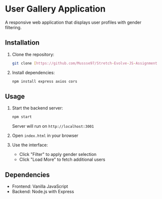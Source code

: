 # User Gallery Application

A responsive web application that displays user profiles with gender filtering.

## Installation

1. Clone the repository:
   ```bash
   git clone [https://github.com/Mussse97/Stretch-Evolve-JS-Assignment.git]
   ```
2. Install dependencies:
   ```bash
   npm install express axios cors
   ```

## Usage

1. Start the backend server:
   ```bash
   npm start
   ```
   Server will run on `http://localhost:3001`

2. Open `index.html` in your browser

3. Use the interface:
   - Click "Filter" to apply gender selection
   - Click "Load More" to fetch additional users


## Dependencies

- Frontend: Vanilla JavaScript
- Backend: Node.js with Express

